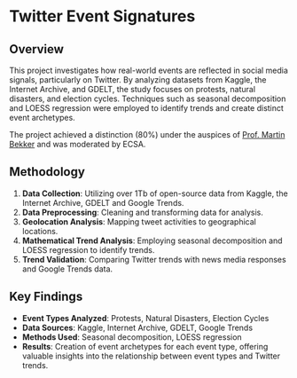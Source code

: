 # Twitter Event Signatures


## Overview
This project investigates how real-world events are reflected in social media signals, particularly on Twitter. By analyzing datasets from Kaggle, the Internet Archive, and GDELT, the study focuses on protests, natural disasters, and election cycles. Techniques such as seasonal decomposition and LOESS regression were employed to identify trends and create distinct event archetypes.

The project achieved a distinction (80%) under the auspices of [Prof. Martin Bekker](https://www.linkedin.com/in/martinbekker/) and was moderated by ECSA.


## Methodology
1. **Data Collection**: Utilizing over 1Tb of open-source data from Kaggle, the Internet Archive, GDELT and Google Trends.
2. **Data Preprocessing**: Cleaning and transforming data for analysis.
3. **Geolocation Analysis**: Mapping tweet activities to geographical locations.
4. **Mathematical Trend Analysis**: Employing seasonal decomposition and LOESS regression to identify trends.
5.  **Trend Validation**: Comparing Twitter trends with news media responses and Google Trends data.


## Key Findings
- **Event Types Analyzed**: Protests, Natural Disasters, Election Cycles
- **Data Sources**: Kaggle, Internet Archive, GDELT, Google Trends
- **Methods Used**: Seasonal decomposition, LOESS regression
- **Results**: Creation of event archetypes for each event type, offering valuable insights into the relationship between event types and Twitter trends.

